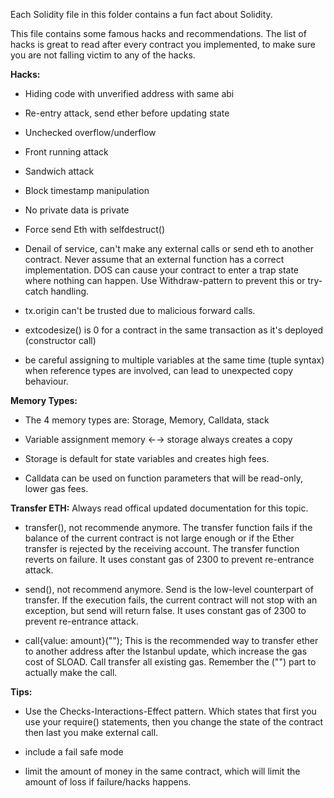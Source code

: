 Each Solidity file in this folder contains a fun fact about Solidity.


This file contains some famous hacks and recommendations.
The list of hacks is great to read after every contract you implemented, to make sure you are not falling victim to any of the hacks.


__Hacks:__
- Hiding code with unverified address with same abi
	
- Re-entry attack, send ether before updating state
	
- Unchecked overflow/underflow

- Front running attack

- Sandwich attack

- Block timestamp manipulation

- No private data is private

- Force send Eth with selfdestruct()

- Denail of service, can't make any external calls or send eth to another contract.
  Never assume that an external function has a correct implementation.
  DOS can cause your contract to enter a trap state where nothing can happen.
  Use Withdraw-pattern to prevent this or try-catch handling.

- tx.origin can't be trusted due to malicious forward calls.

- extcodesize() is 0 for a contract in the same transaction as it's deployed (constructor call)

- be careful assigning to multiple variables at the same time (tuple syntax) when reference types are involved, can lead to unexpected copy behaviour.

	

__Memory Types:__
	
- The 4 memory types are: Storage, Memory, Calldata, stack
	
- Variable assignment  memory ←→ storage always creates a copy
	
- Storage is default for state variables and creates high fees.
	
- Calldata can be used on function parameters that will be read-only, lower gas fees.


__Transfer ETH:__  Always read offical updated documentation for this topic.
- transfer(), not recommende anymore.
  The transfer function fails if the balance of the current contract is not large enough 
  or if the Ether transfer is rejected by the receiving account. 
  The transfer function reverts on failure.
  It uses constant gas of 2300 to prevent re-entrance attack.

- send(), not recommend anymore.
  Send is the low-level counterpart of transfer. 
  If the execution fails, the current contract will not stop with an exception, but send will return false.
  It uses constant gas of 2300 to prevent re-entrance attack.

- call{value: amount}("");
  This is the recommended way to transfer ether to another address after the Istanbul update, which increase the gas cost of SLOAD.
  Call transfer all existing gas.
  Remember the ("") part to actually make the call.


__Tips:__
	
- Use the Checks-Interactions-Effect pattern. 
  Which states that first you use your require() statements, then you change the state of the contract then last you make external call.
	
- include a fail safe mode
	
- limit the amount of money in the same contract, which will limit the amount of loss if failure/hacks happens.



